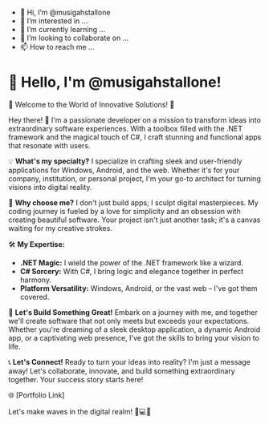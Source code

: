 - 👋 Hi, I’m @musigahstallone
- 👀 I’m interested in ...
- 🌱 I’m currently learning ...
- 💞️ I’m looking to collaborate on ...
- 📫 How to reach me ...

<!---
musigahstallone/musigahstallone is a ✨ special ✨ repository because its `README.md` (this file) appears on your GitHub profile.
You can click the Preview link to take a look at your changes.
--->

# 👋 Hello, I'm @musigahstallone!

🚀 Welcome to the World of Innovative Solutions! 🚀

Hey there! 👋 I'm a passionate developer on a mission to transform ideas into extraordinary software experiences. 
With a toolbox filled with the .NET framework and the magical touch of C#, I craft stunning and functional apps that resonate with users.

💡 **What's my specialty?**
I specialize in crafting sleek and user-friendly applications for Windows, Android, and the web. 
Whether it's for your company, institution, or personal project, I'm your go-to architect for turning visions into digital reality.

🌈 **Why choose me?**
I don't just build apps; I sculpt digital masterpieces. My coding journey is fueled by a love for simplicity and an obsession with creating beautiful software. 
Your project isn't just another task; it's a canvas waiting for my creative strokes.

🛠️ **My Expertise:**
- **.NET Magic:** I wield the power of the .NET framework like a wizard.
- **C# Sorcery:** With C#, I bring logic and elegance together in perfect harmony.
- **Platform Versatility:** Windows, Android, or the vast web – I've got them covered.

🚀 **Let's Build Something Great!**
Embark on a journey with me, and together we'll create software that not only meets but exceeds your expectations. 
Whether you're dreaming of a sleek desktop application, a dynamic Android app, or a captivating web presence, I've got the skills to bring your vision to life.

📞 **Let's Connect!**
Ready to turn your ideas into reality? I'm just a message away! Let's collaborate, innovate, and build something extraordinary together. 
Your success story starts here!

🌐 [Portfolio Link]

Let's make waves in the digital realm! 🚀💻✨
